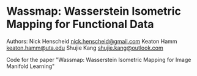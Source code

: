 # Wassmap: Wasserstein Isometric Mapping for Functional Data

 Authors: Nick Henscheid <nick.henscheid@gmail.com>
 		  Keaton Hamm    <keaton.hamm@uta.edu>
     Shujie Kang    <shujie.kang@outlook.com>
     
 Code for the paper "Wassmap: Wasserstein Isometric Mapping for Image Manifold Learning" 